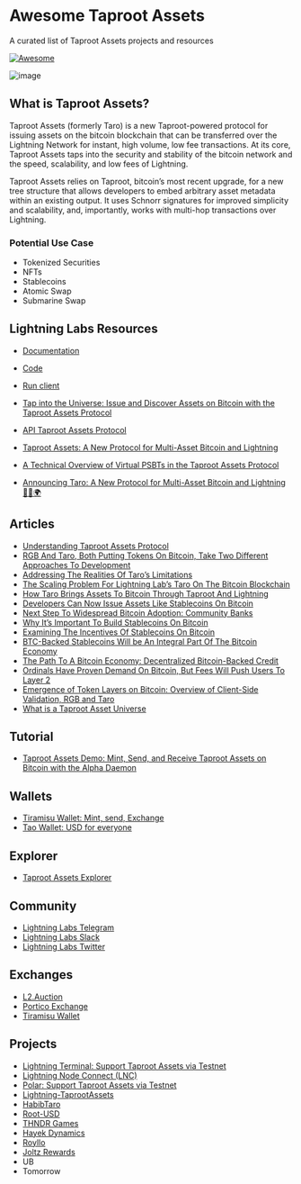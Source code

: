 # Awesome Taproot Assets

 A curated list of Taproot Assets projects and resources 
 
[![Awesome](https://awesome.re/badge-flat2.svg)](https://awesome.re)

![image](https://github.com/22388o/awesome-taproot-assets/assets/83122757/b75f91c3-1b38-448b-b635-f271230edafa)


## What is Taproot Assets? 

Taproot Assets (formerly Taro) is a new Taproot-powered protocol for issuing assets on the bitcoin blockchain that can be transferred over the Lightning Network for instant, high volume, low fee transactions. At its core, Taproot Assets taps into the security and stability of the bitcoin network and the speed, scalability, and low fees of Lightning.

Taproot Assets relies on Taproot, bitcoin’s most recent upgrade, for a new tree structure that allows developers to embed arbitrary asset metadata within an existing output. It uses Schnorr signatures for improved simplicity and scalability, and, importantly, works with multi-hop transactions over Lightning.


### Potential Use Case

- Tokenized Securities
- NFTs
- Stablecoins
- Atomic Swap
- Submarine Swap

## Lightning Labs Resources

- [Documentation](https://docs.lightning.engineering/the-lightning-network/taproot-assets)

- [Code](https://github.com/lightninglabs/taproot-assets)

- [Run client](https://docs.lightning.engineering/lightning-network-tools/taproot-assets/first-steps)

- [Tap into the Universe: Issue and Discover Assets on Bitcoin with the Taproot Assets Protocol](https://www.youtube.com/watch?v=8Qi7VOvKe5o)

- [API Taproot Assets Protocol](https://lightning.engineering/api-docs/api/taproot-assets/)

- [Taproot Assets: A New Protocol for Multi-Asset Bitcoin and Lightning](https://www.youtube.com/watch?v=-yiTtO_p3Cw)

- [A Technical Overview of Virtual PSBTs in the Taproot Assets Protocol](https://lightning.engineering/posts/2023-06-14-virtual-psbt/)

- [Announcing Taro: A New Protocol for Multi-Asset Bitcoin and Lightning 🍠💱🌍](https://lightning.engineering/posts/2022-4-5-taro-launch/)

## Articles

- [Understanding Taproot Assets Protocol](https://medium.com/@nayuta-gondo/understanding-taproot-assets-protocol-e2dfe3fc1e07)
- [RGB And Taro, Both Putting Tokens On Bitcoin, Take Two Different Approaches To Development](https://bitcoinmagazine.com/technical/rgb-taro-putting-tokens-on-bitcoin)
- [Addressing The Realities Of Taro’s Limitations](https://bitcoinmagazine.com/technical/addressing-realities-of-taros-limitations)
- [The Scaling Problem For Lightning Lab’s Taro On The Bitcoin Blockchain](https://bitcoinmagazine.com/technical/scaling-problem-for-lightning-labs-taro)
- [How Taro Brings Assets To Bitcoin Through Taproot And Lightning](https://bitcoinmagazine.com/technical/how-bitcoin-taro-protocol-works)
- [Developers Can Now Issue Assets Like Stablecoins On Bitcoin](https://bitcoinmagazine.com/technical/taro-launches-stablecoins-on-bitcoin)
- [Next Step To Widespread Bitcoin Adoption: Community Banks](https://bitcoinmagazine.com/technical/community-banks-improve-bitcoin-adoption)
- [Why It’s Important To Build Stablecoins On Bitcoin](https://bitcoinmagazine.com/culture/important-to-build-stablecoins-on-bitcoin)
- [Examining The Incentives Of Stablecoins On Bitcoin](https://bitcoinmagazine.com/technical/incentives-of-stablecoins-on-bitcoin)
- [BTC-Backed Stablecoins Will be An Integral Part Of The Bitcoin Economy](https://bitcoinmagazine.com/technical/world-needs-bitcoin-backed-stablecoins)
- [The Path To A Bitcoin Economy: Decentralized Bitcoin-Backed Credit](https://bitcoinmagazine.com/culture/decentralized-bitcoin-backed-credit)
- [Ordinals Have Proven Demand On Bitcoin, But Fees Will Push Users To Layer 2](https://bitcoinmagazine.com/culture/bitcoin-ordinal-problems-solved-by-layer-2)
- [Emergence of Token Layers on Bitcoin: Overview of Client-Side Validation, RGB and Taro](https://docsend.com/view/he8x9erkjmphphvn)
- [What is a Taproot Asset Universe](https://thebitcoinmanual.com/articles/taproot-asset-universe/)

## Tutorial

- [ Taproot Assets Demo: Mint, Send, and Receive Taproot Assets on Bitcoin with the Alpha Daemon](https://www.youtube.com/watch?v=xtklaJHfKIY)

## Wallets

- [Tiramisu Wallet: Mint, send, Exchange](https://testnet.tarowallet.net/walletapp/)
- [Tao Wallet: USD for everyone](https://github.com/dannydeezy/tao-wallet)

## Explorer

- [Taproot Assets Explorer](https://explorer.royllo.org/)

## Community

- [Lightning Labs Telegram](https://t.me/lightninglab)
- [Lightning Labs Slack](https://lightningcommunity.slack.com/join/shared_invite/zt-1pjbf93tz-cxIAWCIror78rOBBinAglg#/shared-invite/)
- [Lightning Labs Twitter](https://twitter.com/lightning)

## Exchanges

- [L2.Auction](https://l2.auction/)
- [Portico Exchange](https://github.com/PorticoExchange)
- [Tiramisu Wallet](https://testnet.tarowallet.net/walletapp/)


## Projects

- [Lightning Terminal: Support Taproot Assets via Testnet](https://github.com/lightninglabs/lightning-terminal)
- [Lightning Node Connect (LNC)](https://github.com/lightninglabs/lightning-node-connect)
- [Polar: Support Taproot Assets via Testnet](https://github.com/jamaljsr/polar)
- [Lightning-TaprootAssets](https://github.com/jacohend/ltd)
- [HabibTaro](https://github.com/habibitcoin/habibtaro)
- [Root-USD](https://github.com/D33r-Gee/rootUSD-Prototype)
- [THNDR Games](https://www.thndr.games/)
- [Hayek Dynamics](https://hayekdynamics.com/)
- [Royllo](https://www.royllo.org/)
- [Joltz Rewards](https://joltzrewards.com/)
- UB
- Tomorrow


